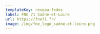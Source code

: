 ```yaml
---
templateKey: reseau-fedes
label: FNE 71 Saône-et-Loire
url: https://fne71.fr/
image: /img/fne_logo_saône-et-loire.png
---
```

